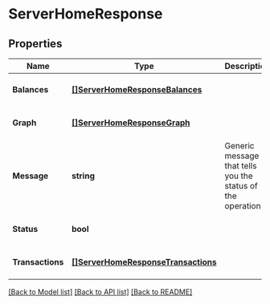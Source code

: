 # ServerHomeResponse

## Properties
Name | Type | Description | Notes
------------ | ------------- | ------------- | -------------
**Balances** | [**[]ServerHomeResponseBalances**](server.homeResponse_balances.md) |  | [optional] [default to null]
**Graph** | [**[]ServerHomeResponseGraph**](server.homeResponse_graph.md) |  | [optional] [default to null]
**Message** | **string** | Generic message that tells you the status of the operation | [optional] [default to null]
**Status** | **bool** |  | [optional] [default to null]
**Transactions** | [**[]ServerHomeResponseTransactions**](server.homeResponse_transactions.md) |  | [optional] [default to null]

[[Back to Model list]](../README.md#documentation-for-models) [[Back to API list]](../README.md#documentation-for-api-endpoints) [[Back to README]](../README.md)

